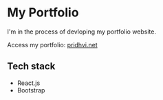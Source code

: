 # My Portfolio

I'm in the process of devloping my portfolio website.

Access my portfolio: [pridhvi.net](https://pridhvi.net)

## Tech stack

- React.js
- Bootstrap
